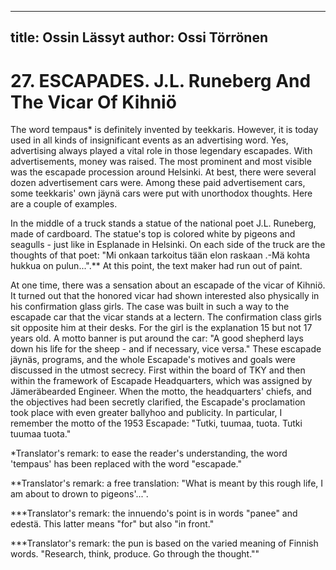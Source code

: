 
---
title: Ossin Lässyt
author: Ossi Törrönen
---

    
# 27. ESCAPADES. J.L. Runeberg And The Vicar Of Kihniö

The word tempaus\* is definitely invented by teekkaris. However, it is today used in all kinds of insignificant events as an advertising word. Yes, advertising always played a vital role in those legendary escapades. With advertisements, money was raised. The most prominent and most visible was the escapade procession around Helsinki. At best, there were several dozen advertisement cars were. Among these paid advertisement cars, some teekkaris' own jäynä cars were put with unorthodox thoughts. Here are a couple of examples.

In the middle of a truck stands a statue of the national poet J.L. Runeberg, made of cardboard. The statue's top is colored white by pigeons and seagulls - just like in Esplanade in Helsinki. On each side of the truck are the thoughts of that poet: "Mi onkaan tarkoitus tään elon raskaan .-Mä kohta hukkua on pulun...".\*\* At this point, the text maker had run out of paint.

At one time, there was a sensation about an escapade of the vicar of Kihniö. It turned out that the honored vicar had shown interested also physically in his confirmation glass girls. The case was built in such a way to the escapade car that the vicar stands at a lectern. The confirmation class girls sit opposite him at their desks. For the girl is the explanation 15 but not 17 years old. A motto banner is put around the car: "A good shepherd lays down his life for the sheep - and if necessary, vice versa."
These escapade jäynäs, programs, and the whole Escapade's motives and goals were discussed in the utmost secrecy. First within the board of TKY and then within the framework of Escapade Headquarters, which was assigned by Jämeräbearded Engineer. When the motto, the headquarters' chiefs, and the objectives had been secretly clarified, the Escapade's proclamation took place with even greater ballyhoo and publicity. In particular, I remember the motto of the 1953 Escapade: "Tutki, tuumaa, tuota. Tutki tuumaa tuota."

\*Translator's remark: to ease the reader's understanding, the word 'tempaus' has been replaced with the word "escapade."

\*\*Translator's remark: a free translation: "What is meant by this rough life, I am about to drown to pigeons'...".

\*\*\*Translator's remark: the innuendo's point is in words "panee" and edestä. This latter means "for" but also "in front."

\*\*\*Translator's remark: the pun is based on the varied meaning of Finnish words. "Research, think, produce. Go through the thought.""

